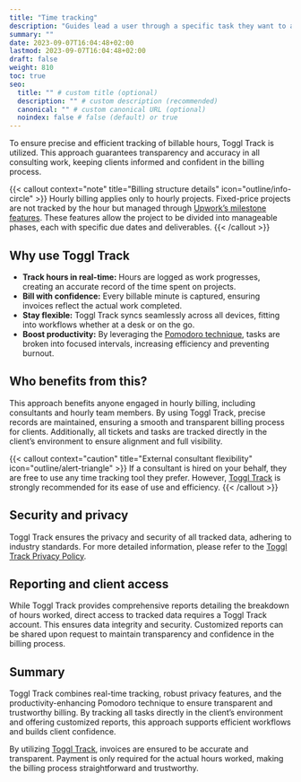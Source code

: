 ```yaml
---
title: "Time tracking"
description: "Guides lead a user through a specific task they want to accomplish, often with a sequence of steps."
summary: ""
date: 2023-09-07T16:04:48+02:00
lastmod: 2023-09-07T16:04:48+02:00
draft: false
weight: 810
toc: true
seo:
  title: "" # custom title (optional)
  description: "" # custom description (recommended)
  canonical: "" # custom canonical URL (optional)
  noindex: false # false (default) or true
---
```


To ensure precise and efficient tracking of billable hours, Toggl Track is utilized. This approach guarantees transparency and accuracy in all consulting work, keeping clients informed and confident in the billing process.

{{< callout context="note" title="Billing structure details" icon="outline/info-circle" >}}
Hourly billing applies only to hourly projects. Fixed-price projects are not tracked by the hour but managed through [Upwork’s milestone features](https://www.upwork.com/i/how-it-works/client/milestones/). These features allow the project to be divided into manageable phases, each with specific due dates and deliverables.
{{< /callout >}}

## Why use Toggl Track

- **Track hours in real-time:** Hours are logged as work progresses, creating an accurate record of the time spent on projects.
- **Bill with confidence:** Every billable minute is captured, ensuring invoices reflect the actual work completed.
- **Stay flexible:** Toggl Track syncs seamlessly across all devices, fitting into workflows whether at a desk or on the go.
- **Boost productivity:** By leveraging the [Pomodoro technique](https://toggl.com/track/pomodoro-timer-toggl/), tasks are broken into focused intervals, increasing efficiency and preventing burnout.

## Who benefits from this?

This approach benefits anyone engaged in hourly billing, including consultants and hourly team members. By using Toggl Track, precise records are maintained, ensuring a smooth and transparent billing process for clients. Additionally, all tickets and tasks are tracked directly in the client’s environment to ensure alignment and full visibility.

{{< callout context="caution" title="External consultant flexibility" icon="outline/alert-triangle" >}}
If a consultant is hired on your behalf, they are free to use any time tracking tool they prefer. However, [Toggl Track](https://toggl.com/track/) is strongly recommended for its ease of use and efficiency.
{{< /callout >}}

## Security and privacy

Toggl Track ensures the privacy and security of all tracked data, adhering to industry standards. For more detailed information, please refer to the [Toggl Track Privacy Policy](https://toggl.com/legal/track/privacy/).

## Reporting and client access

While Toggl Track provides comprehensive reports detailing the breakdown of hours worked, direct access to tracked data requires a Toggl Track account. This ensures data integrity and security. Customized reports can be shared upon request to maintain transparency and confidence in the billing process.

## Summary

Toggl Track combines real-time tracking, robust privacy features, and the productivity-enhancing Pomodoro technique to ensure transparent and trustworthy billing. By tracking all tasks directly in the client’s environment and offering customized reports, this approach supports efficient workflows and builds client confidence.

By utilizing [Toggl Track](https://toggl.com/track/), invoices are ensured to be accurate and transparent. Payment is only required for the actual hours worked, making the billing process straightforward and trustworthy.
